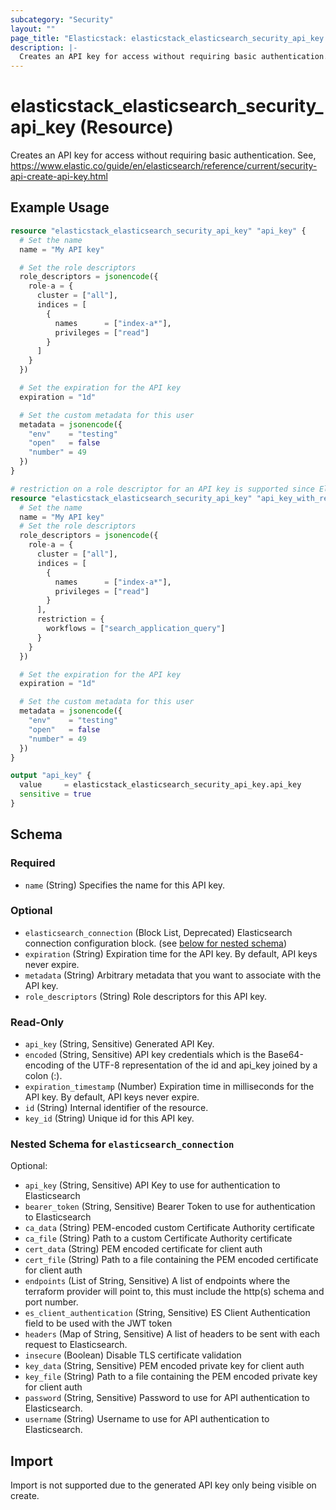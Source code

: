 ```yaml
---
subcategory: "Security"
layout: ""
page_title: "Elasticstack: elasticstack_elasticsearch_security_api_key Resource"
description: |-
  Creates an API key for access without requiring basic authentication. See, https://www.elastic.co/guide/en/elasticsearch/reference/current/security-api-create-api-key.html
---
```


# elasticstack_elasticsearch_security_api_key (Resource)

Creates an API key for access without requiring basic authentication. See, https://www.elastic.co/guide/en/elasticsearch/reference/current/security-api-create-api-key.html

## Example Usage

```terraform
resource "elasticstack_elasticsearch_security_api_key" "api_key" {
  # Set the name
  name = "My API key"

  # Set the role descriptors
  role_descriptors = jsonencode({
    role-a = {
      cluster = ["all"],
      indices = [
        {
          names      = ["index-a*"],
          privileges = ["read"]
        }
      ]
    }
  })

  # Set the expiration for the API key
  expiration = "1d"

  # Set the custom metadata for this user
  metadata = jsonencode({
    "env"    = "testing"
    "open"   = false
    "number" = 49
  })
}

# restriction on a role descriptor for an API key is supported since Elastic 8.9
resource "elasticstack_elasticsearch_security_api_key" "api_key_with_restriction" {
  # Set the name
  name = "My API key"
  # Set the role descriptors
  role_descriptors = jsonencode({
    role-a = {
      cluster = ["all"],
      indices = [
        {
          names      = ["index-a*"],
          privileges = ["read"]
        }
      ],
      restriction = {
        workflows = ["search_application_query"]
      }
    }
  })

  # Set the expiration for the API key
  expiration = "1d"

  # Set the custom metadata for this user
  metadata = jsonencode({
    "env"    = "testing"
    "open"   = false
    "number" = 49
  })
}

output "api_key" {
  value     = elasticstack_elasticsearch_security_api_key.api_key
  sensitive = true
}
```

<!-- schema generated by tfplugindocs -->
## Schema

### Required

- `name` (String) Specifies the name for this API key.

### Optional

- `elasticsearch_connection` (Block List, Deprecated) Elasticsearch connection configuration block. (see [below for nested schema](#nestedblock--elasticsearch_connection))
- `expiration` (String) Expiration time for the API key. By default, API keys never expire.
- `metadata` (String) Arbitrary metadata that you want to associate with the API key.
- `role_descriptors` (String) Role descriptors for this API key.

### Read-Only

- `api_key` (String, Sensitive) Generated API Key.
- `encoded` (String, Sensitive) API key credentials which is the Base64-encoding of the UTF-8 representation of the id and api_key joined by a colon (:).
- `expiration_timestamp` (Number) Expiration time in milliseconds for the API key. By default, API keys never expire.
- `id` (String) Internal identifier of the resource.
- `key_id` (String) Unique id for this API key.

<a id="nestedblock--elasticsearch_connection"></a>
### Nested Schema for `elasticsearch_connection`

Optional:

- `api_key` (String, Sensitive) API Key to use for authentication to Elasticsearch
- `bearer_token` (String, Sensitive) Bearer Token to use for authentication to Elasticsearch
- `ca_data` (String) PEM-encoded custom Certificate Authority certificate
- `ca_file` (String) Path to a custom Certificate Authority certificate
- `cert_data` (String) PEM encoded certificate for client auth
- `cert_file` (String) Path to a file containing the PEM encoded certificate for client auth
- `endpoints` (List of String, Sensitive) A list of endpoints where the terraform provider will point to, this must include the http(s) schema and port number.
- `es_client_authentication` (String, Sensitive) ES Client Authentication field to be used with the JWT token
- `headers` (Map of String, Sensitive) A list of headers to be sent with each request to Elasticsearch.
- `insecure` (Boolean) Disable TLS certificate validation
- `key_data` (String, Sensitive) PEM encoded private key for client auth
- `key_file` (String) Path to a file containing the PEM encoded private key for client auth
- `password` (String, Sensitive) Password to use for API authentication to Elasticsearch.
- `username` (String) Username to use for API authentication to Elasticsearch.

## Import

Import is not supported due to the generated API key only being visible on create.
